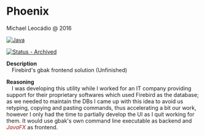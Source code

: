 # Phoenix
Michael Leocádio @ 2016

[![Java](https://img.shields.io/static/v1?label=&message=Java&color=%23991B1B&logo=Oracle)](https://)

[![Status - Archived](https://img.shields.io/badge/Status-Archived-yellow)](https://)

**Description**<br>&emsp;Firebird's gbak frontend solution
(Unfinished)

**Reasoning**<br>&emsp;I was developing this utility while I worked for an IT company providing support for their proprietary softwares which used Firebird as the database; as we needed to maintain the DBs I came up with this idea to avoid us retyping, copying and pasting commands, thus accelerating a bit our work, however I only had the time to partially develop the UI as I quit working for them. It would use gbak's own command line executable as backend and <span style="color:#991B1B">*JavaFX*</span> as frontend.
